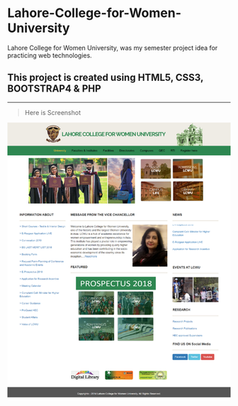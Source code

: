 # Lahore-College-for-Women-University
Lahore College for Women University, was my semester project idea for practicing web technologies.

## This project is created using HTML5, CSS3, BOOTSTRAP4 & PHP

---

> Here is Screenshot

![Screenshot](./images/screenshot.png)